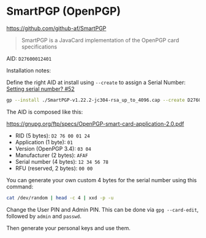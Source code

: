 # SmartPGP (OpenPGP)

<https://github.com/github-af/SmartPGP>

> SmartPGP is a JavaCard implementation of the OpenPGP card specifications

AID: `D27600012401`

Installation notes:

Define the right AID at install using `--create` to assign a Serial Number:
[Setting serial number? #52](https://github.com/github-af/SmartPGP/issues/52)

```bash
gp --install ./SmartPGP-v1.22.2-jc304-rsa_up_to_4096.cap --create D276000124010304AFAF123456780000
```

The AID is composed like this:

<https://gnupg.org/ftp/specs/OpenPGP-smart-card-application-2.0.pdf>

- RID (5 bytes): `D2 76 00 01 24`
- Application (1 byte): `01`
- Version (OpenPGP 3.4): `03 04`
- Manufacturer (2 bytes): `AFAF`
- Serial number (4 bytes): `12 34 56 78`
- RFU (reserved, 2 bytes): `00 00`

You can generate your own custom 4 bytes for the serial number using this command:

```bash
cat /dev/random | head -c 4 | xxd -p -u
```

Change the User PIN and Admin PIN.
This can be done via `gpg --card-edit`, followed by `admin` and `passwd`.

Then generate your personal keys and use them.
